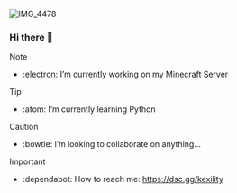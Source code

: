 ![IMG_4478](https://github.com/kexility/kexility/assets/102562108/17db5e5d-c38e-44e5-aff2-bf3a24e155c1)

### Hi there 👋

> [!NOTE]
> - :electron: I’m currently working on my Minecraft Server

> [!TIP] 
> - :atom: I’m currently learning Python

> [!CAUTION] 
> - :bowtie: I’m looking to collaborate on anything...

> [!IMPORTANT] 
> - :dependabot: How to reach me: https://dsc.gg/kexility
